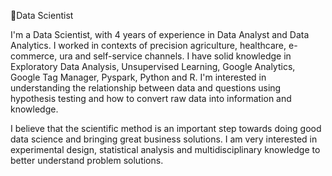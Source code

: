 🔭Data Scientist


I'm a Data Scientist, with 4 years of experience in Data Analyst and Data Analytics. I worked in contexts of precision agriculture, healthcare, e-commerce, ura and self-service channels. I have solid knowledge in Exploratory Data Analysis, Unsupervised Learning, Google Analytics, Google Tag Manager, Pyspark, Python and R. I'm interested in understanding the relationship between data and questions using hypothesis testing and how to convert raw data into information and knowledge.

I believe that the scientific method is an important step towards doing good data science and bringing great business solutions. I am very interested in experimental design, statistical analysis and multidisciplinary knowledge to better understand problem solutions.
<!--
**salasouza/salasouza** is a ✨ _special_ ✨ repository because its `README.md` (this file) appears on your GitHub profile.

Here are some ideas to get you started:

- 🔭 I’m currently working on ...
- 🌱 I’m currently learning ...
- 👯 I’m looking to collaborate on ...
- 🤔 I’m looking for help with ...
- 💬 Ask me about ...
- 📫 How to reach me: ...
- 😄 Pronouns: ...
- ⚡ Fun fact: ...
-->
